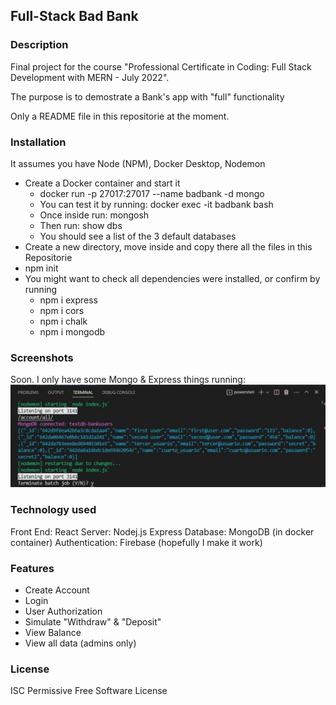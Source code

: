 ## Full-Stack Bad Bank

### Description

Final project for the course "Professional Certificate in Coding: Full Stack Development with MERN - July 2022".

The purpose is to demostrate a Bank's app with "full" functionality

Only a README file in this repositorie at the moment.

### Installation

It assumes you have Node (NPM), Docker Desktop, Nodemon

- Create a Docker container and start it
  * docker run -p 27017:27017 --name badbank -d mongo
  * You can test it by running: docker exec -it badbank bash
  * Once inside run: mongosh
  * Then run: show dbs
  * You should see a list of the 3 default databases
- Create a new directory, move inside and copy there all the files in this Repositorie
- npm init
- You might want to check all dependencies were installed, or confirm by running
  * npm i express
  * npm i cors
  * npm i chalk
  * npm i mongodb

### Screenshots

Soon. I only have some Mongo & Express things running:
![console](/readmeimg/console.jpg)

### Technology used

Front End: React
Server: Nodej.js Express
Database: MongoDB (in docker container)
Authentication: Firebase (hopefully I make it work)

### Features

- Create Account
- Login
- User Authorization
- Simulate "Withdraw" & "Deposit"
- View Balance
- View all data (admins only)

### License

ISC
Permissive Free Software License